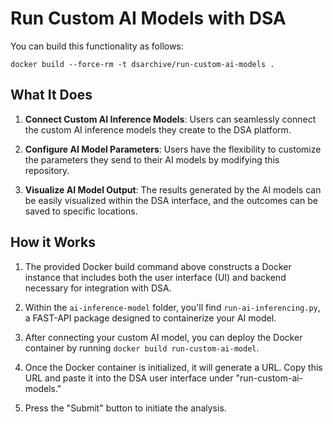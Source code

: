 # Run Custom AI Models with DSA

You can build this functionality as follows:

```shell
docker build --force-rm -t dsarchive/run-custom-ai-models .
```

## What It Does

1. **Connect Custom AI Inference Models**: Users can seamlessly connect the custom AI inference models they create to the DSA platform.

2. **Configure AI Model Parameters**: Users have the flexibility to customize the parameters they send to their AI models by modifying this repository.

3. **Visualize AI Model Output**: The results generated by the AI models can be easily visualized within the DSA interface, and the outcomes can be saved to specific locations.

## How it Works

1. The provided Docker build command above constructs a Docker instance that includes both the user interface (UI) and backend necessary for integration with DSA.

2. Within the `ai-inference-model` folder, you'll find `run-ai-inferencing.py`, a FAST-API package designed to containerize your AI model.

3. After connecting your custom AI model, you can deploy the Docker container by running `docker build run-custom-ai-model`.

4. Once the Docker container is initialized, it will generate a URL. Copy this URL and paste it into the DSA user interface under "run-custom-ai-models."

5. Press the "Submit" button to initiate the analysis.